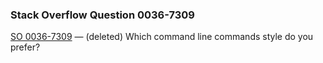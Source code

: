### Stack Overflow Question 0036-7309

[SO 0036-7309](https://stackoverflow.com/q/00367309) &mdash; (deleted)
Which command line commands style do you prefer?
